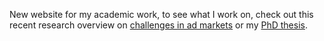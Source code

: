 New website for my academic work, to see what I work on, check out this recent research overview on [challenges in ad markets](http://okke-academic.github.io/files/challenges_ad_markets.pdf) or my [PhD thesis](http://okke-academic.github.io/files/okke_phd_thesis.pdf).
